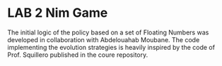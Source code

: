 # LAB 2 Nim Game
The initial logic of the policy based on a set of Floating Numbers was developed in collaboration with Abdelouahab Moubane. The code implementing the evolution strategies is heavily inspired by the code of Prof. Squillero published in the coure repository.